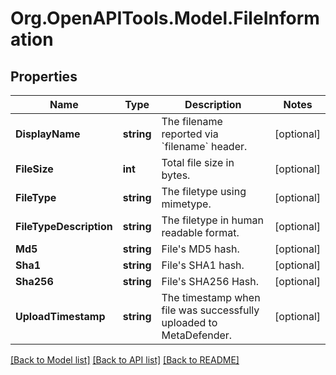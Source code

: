
# Org.OpenAPITools.Model.FileInformation

## Properties

Name | Type | Description | Notes
------------ | ------------- | ------------- | -------------
**DisplayName** | **string** | The filename reported via &#x60;filename&#x60; header. | [optional] 
**FileSize** | **int** | Total file size in bytes. | [optional] 
**FileType** | **string** | The filetype using mimetype. | [optional] 
**FileTypeDescription** | **string** | The filetype in human readable format. | [optional] 
**Md5** | **string** | File&#39;s MD5 hash. | [optional] 
**Sha1** | **string** | File&#39;s SHA1 hash. | [optional] 
**Sha256** | **string** | File&#39;s SHA256 Hash. | [optional] 
**UploadTimestamp** | **string** | The timestamp when file was successfully uploaded to MetaDefender. | [optional] 

[[Back to Model list]](../README.md#documentation-for-models)
[[Back to API list]](../README.md#documentation-for-api-endpoints)
[[Back to README]](../README.md)

